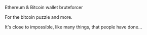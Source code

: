 Ethereum &amp; Bitcoin wallet bruteforcer

For the bitcoin puzzle and more.

It's close to impossible, like many things, that people have done...

